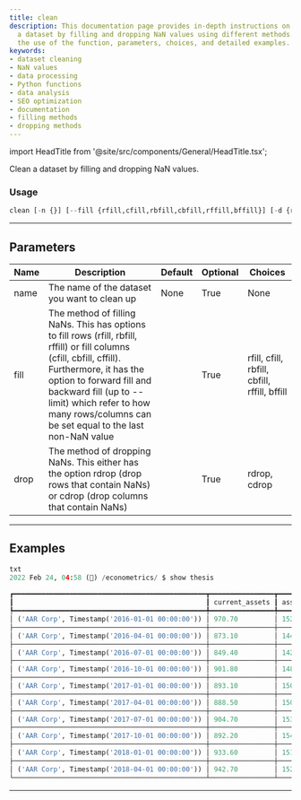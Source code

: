 ```yaml
---
title: clean
description: This documentation page provides in-depth instructions on how to clean
  a dataset by filling and dropping NaN values using different methods. It covers
  the use of the function, parameters, choices, and detailed examples.
keywords:
- dataset cleaning
- NaN values
- data processing
- Python functions
- data analysis
- SEO optimization
- documentation
- filling methods
- dropping methods
---
```


import HeadTitle from '@site/src/components/General/HeadTitle.tsx';

<HeadTitle title="econometrics /clean - Reference | OpenBB Terminal Docs" />

Clean a dataset by filling and dropping NaN values.

### Usage

```python
clean [-n {}] [--fill {rfill,cfill,rbfill,cbfill,rffill,bffill}] [-d {rdrop,cdrop}]
```

---

## Parameters

| Name | Description | Default | Optional | Choices |
| ---- | ----------- | ------- | -------- | ------- |
| name | The name of the dataset you want to clean up | None | True | None |
| fill | The method of filling NaNs. This has options to fill rows (rfill, rbfill, rffill) or fill columns (cfill, cbfill, cffill). Furthermore, it has the option to forward fill and backward fill (up to --limit) which refer to how many rows/columns can be set equal to the last non-NaN value |  | True | rfill, cfill, rbfill, cbfill, rffill, bffill |
| drop | The method of dropping NaNs. This either has the option rdrop (drop rows that contain NaNs) or cdrop (drop columns that contain NaNs) |  | True | rdrop, cdrop |


---

## Examples

```python
txt
2022 Feb 24, 04:58 (🦋) /econometrics/ $ show thesis
                                                                                thesis
┏━━━━━━━━━━━━━━━━━━━━━━━━━━━━━━━━━━━━━━━━━━━━━━━━┳━━━━━━━━━━━━━━━━┳━━━━━━━━━┳━━━━━━━━┳━━━━━━━━━━━┳━━━━━━━━┳━━━━━━━━━━━━━━━━━━━━━┳━━━━━━━━━┳━━━━━━━━┳━━━━━━━━━━━━━━━━━━┓
┃                                                ┃ current_assets ┃ assets  ┃ debt   ┃ depr_amor ┃ income ┃ current_liabilities ┃ revenue ┃ equity ┃ interest_expense ┃
┡━━━━━━━━━━━━━━━━━━━━━━━━━━━━━━━━━━━━━━━━━━━━━━━━╇━━━━━━━━━━━━━━━━╇━━━━━━━━━╇━━━━━━━━╇━━━━━━━━━━━╇━━━━━━━━╇━━━━━━━━━━━━━━━━━━━━━╇━━━━━━━━━╇━━━━━━━━╇━━━━━━━━━━━━━━━━━━┩
│ ('AAR Corp', Timestamp('2016-01-01 00:00:00')) │ 970.70         │ 1522.00 │ 160.00 │ 18.50     │ 9.90   │ 359.70              │ 412.10  │ 858.30 │ 1.70             │
├────────────────────────────────────────────────┼────────────────┼─────────┼────────┼───────────┼────────┼─────────────────────┼─────────┼────────┼──────────────────┤
│ ('AAR Corp', Timestamp('2016-04-01 00:00:00')) │ 873.10         │ 1442.10 │ 136.10 │ 17.80     │ 11.80  │ 329.00              │ 468.60  │ 865.80 │ 1.20             │
├────────────────────────────────────────────────┼────────────────┼─────────┼────────┼───────────┼────────┼─────────────────────┼─────────┼────────┼──────────────────┤
│ ('AAR Corp', Timestamp('2016-07-01 00:00:00')) │ 849.40         │ 1427.00 │ 142.80 │ nan       │ 9.90   │ 314.40              │ 404.80  │ 858.50 │ 1.30             │
├────────────────────────────────────────────────┼────────────────┼─────────┼────────┼───────────┼────────┼─────────────────────┼─────────┼────────┼──────────────────┤
│ ('AAR Corp', Timestamp('2016-10-01 00:00:00')) │ 901.80         │ 1486.60 │ 154.10 │ nan       │ 11.40  │ 350.90              │ 328.30  │ 872.40 │ 1.10             │
├────────────────────────────────────────────────┼────────────────┼─────────┼────────┼───────────┼────────┼─────────────────────┼─────────┼────────┼──────────────────┤
│ ('AAR Corp', Timestamp('2017-01-01 00:00:00')) │ 893.10         │ 1502.10 │ 168.70 │ nan       │ 14.40  │ 342.80              │ 407.20  │ 885.70 │ 1.40             │
├────────────────────────────────────────────────┼────────────────┼─────────┼────────┼───────────┼────────┼─────────────────────┼─────────┼────────┼──────────────────┤
│ ('AAR Corp', Timestamp('2017-04-01 00:00:00')) │ 888.50         │ 1504.10 │ 155.30 │ nan       │ 16.30  │ 335.10              │ 450.50  │ 914.20 │ 1.50             │
├────────────────────────────────────────────────┼────────────────┼─────────┼────────┼───────────┼────────┼─────────────────────┼─────────┼────────┼──────────────────┤
│ ('AAR Corp', Timestamp('2017-07-01 00:00:00')) │ 904.70         │ 1531.70 │ 189.00 │ 10.20     │ 11.00  │ 312.10              │ 397.90  │ 924.70 │ 1.70             │
├────────────────────────────────────────────────┼────────────────┼─────────┼────────┼───────────┼────────┼─────────────────────┼─────────┼────────┼──────────────────┤
│ ('AAR Corp', Timestamp('2017-10-01 00:00:00')) │ 892.20         │ 1544.30 │ 215.80 │ 10.60     │ 13.30  │ 336.50              │ 420.60  │ 906.50 │ 1.90             │
├────────────────────────────────────────────────┼────────────────┼─────────┼────────┼───────────┼────────┼─────────────────────┼─────────┼────────┼──────────────────┤
│ ('AAR Corp', Timestamp('2018-01-01 00:00:00')) │ 933.60         │ 1512.20 │ 194.30 │ 10.60     │ 31.30  │ 326.60              │ 456.30  │ 915.20 │ 2.20             │
├────────────────────────────────────────────────┼────────────────┼─────────┼────────┼───────────┼────────┼─────────────────────┼─────────┼────────┼──────────────────┤
│ ('AAR Corp', Timestamp('2018-04-01 00:00:00')) │ 942.70         │ 1524.70 │ 177.20 │ 9.10      │ 18.10  │ 333.30              │ 473.50  │ 936.30 │ 2.20             │
└────────────────────────────────────────────────┴────────────────┴─────────┴────────┴───────────┴────────┴─────────────────────┴─────────┴────────┴──────────────────┘
```
---
